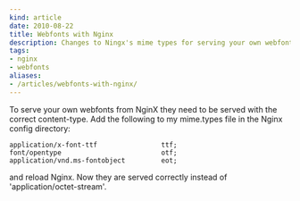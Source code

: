 ```yaml
---
kind: article
date: 2010-08-22
title: Webfonts with Nginx
description: Changes to Ningx's mime types for serving your own webfonts
tags:
- nginx
- webfonts
aliases:
- /articles/webfonts-with-nginx/
---
```


To serve your own webfonts from NginX they need to be served with the correct
content-type.  Add the following to my mime.types file in the Nginx config
directory:

    application/x-font-ttf                ttf;
    font/opentype                         otf;
    application/vnd.ms-fontobject         eot;

and reload Nginx. Now they are served correctly instead of
'application/octet-stream'.

